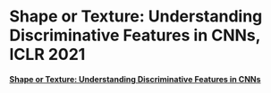 #  Shape or Texture: Understanding Discriminative Features in CNNs, ICLR 2021

**[Shape or Texture: Understanding Discriminative Features in CNNs](https://openreview.net/forum?id=NcFEZOi-rLa)**
<br>
